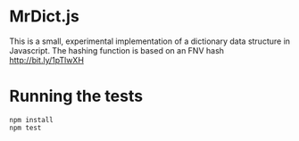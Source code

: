 # MrDict.js

This is a small, experimental implementation of a dictionary data structure
in Javascript. The hashing function is based on an FNV hash http://bit.ly/1pTlwXH

# Running the tests

```
npm install
npm test
```
